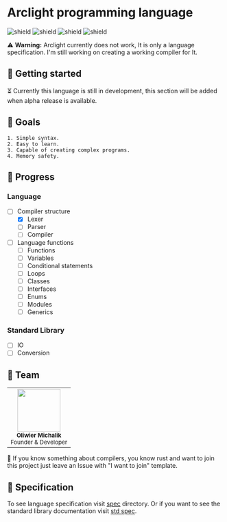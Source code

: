 # Arclight programming language

![shield](https://img.shields.io/github/repo-size/olix3001/Arclight?style=flat-square) ![shield](https://img.shields.io/maintenance/yes/2022?style=flat-square) ![shield](https://img.shields.io/badge/supported%20platforms-Windows%20%7C%20MacOS%20%7C%20Linux-blue?style=flat-square) ![shield](https://img.shields.io/github/workflow/status/olix3001/Arclight/Rust?label=tests&style=flat-square)

:warning: **Warning:** Arclight currently does not work, It is only a language specification. I'm still working on creating a working compiler for It.

## :rocket: Getting started

:hourglass_flowing_sand: Currently this language is still in development, this section will be added when alpha release is available.

## :telescope: Goals

    1. Simple syntax.
    2. Easy to learn.
    3. Capable of creating complex programs.
    4. Memory safety.

## :hammer: Progress

### Language

-   [ ] Compiler structure
    -   [x] Lexer
    -   [ ] Parser
    -   [ ] Compiler
-   [ ] Language functions
    -   [ ] Functions
    -   [ ] Variables
    -   [ ] Conditional statements
    -   [ ] Loops
    -   [ ] Classes
    -   [ ] Interfaces
    -   [ ] Enums
    -   [ ] Modules
    -   [ ] Generics

### Standard Library

-   [ ] IO
-   [ ] Conversion

## :rainbow: Team

<table>
    <tr>
        <td align="center">
            <a href="https://github.com/olix3001">
                <img src="https://avatars.githubusercontent.com/u/46107095?v=4" width="100px" height="100px" alt=""/>
            </a>
            <br/>
            <sub><b>Oliwier Michalik</b></sub><br/>
            <sub>Founder & Developer<sub>
        </td>
    </tr>

</table>

:pencil: If you know something about compilers, you know rust and want to join this project just leave an Issue with "I want to join" template.

## :blue_book: Specification

To see language specification visit [spec](/spec/lang/) directory. Or if you want to see the standard library documentation visit [std spec](/spec/std/).
